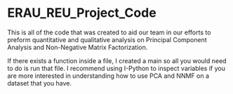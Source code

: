 # ERAU_REU_Project_Code
This is all of the code that was created to aid our team in our efforts to preform quantitative and qualitative analysis on Principal Component Analysis and Non-Negative Matrix Factorization.

If there exists a function inside a file, I created a main so all you would need to do is run that file. I recommend using I-Python to inspect variables if you are more interested in understanding how to use PCA and NNMF on a dataset that you have.
